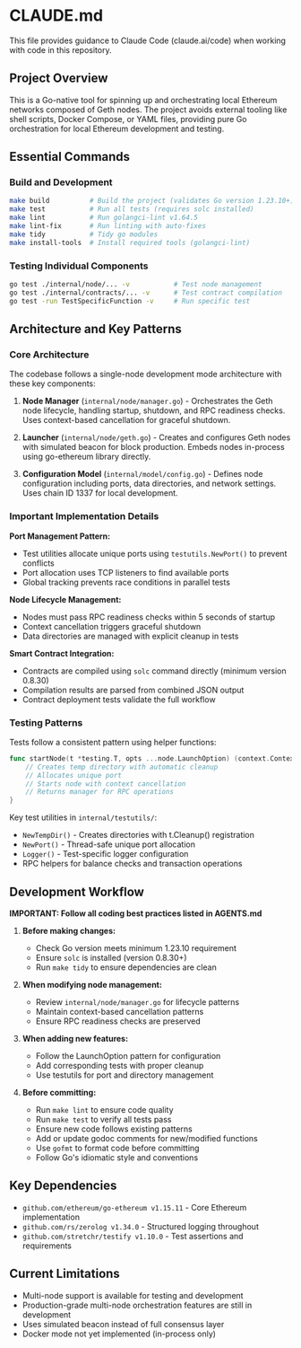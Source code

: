 # CLAUDE.md

This file provides guidance to Claude Code (claude.ai/code) when working with code in this repository.

## Project Overview

This is a Go-native tool for spinning up and orchestrating local Ethereum networks composed of Geth nodes. The project avoids external tooling like shell scripts, Docker Compose, or YAML files, providing pure Go orchestration for local Ethereum development and testing.

## Essential Commands

### Build and Development
```bash
make build          # Build the project (validates Go version 1.23.10+)
make test           # Run all tests (requires solc installed)
make lint           # Run golangci-lint v1.64.5
make lint-fix       # Run linting with auto-fixes
make tidy           # Tidy go modules
make install-tools  # Install required tools (golangci-lint)
```

### Testing Individual Components
```bash
go test ./internal/node/... -v           # Test node management
go test ./internal/contracts/... -v      # Test contract compilation
go test -run TestSpecificFunction -v     # Run specific test
```

## Architecture and Key Patterns

### Core Architecture
The codebase follows a single-node development mode architecture with these key components:

1. **Node Manager** (`internal/node/manager.go`) - Orchestrates the Geth node lifecycle, handling startup, shutdown, and RPC readiness checks. Uses context-based cancellation for graceful shutdown.

2. **Launcher** (`internal/node/geth.go`) - Creates and configures Geth nodes with simulated beacon for block production. Embeds nodes in-process using go-ethereum library directly.

3. **Configuration Model** (`internal/model/config.go`) - Defines node configuration including ports, data directories, and network settings. Uses chain ID 1337 for local development.

### Important Implementation Details

**Port Management Pattern:**
- Test utilities allocate unique ports using `testutils.NewPort()` to prevent conflicts
- Port allocation uses TCP listeners to find available ports
- Global tracking prevents race conditions in parallel tests

**Node Lifecycle Management:**
- Nodes must pass RPC readiness checks within 5 seconds of startup
- Context cancellation triggers graceful shutdown
- Data directories are managed with explicit cleanup in tests

**Smart Contract Integration:**
- Contracts are compiled using `solc` command directly (minimum version 0.8.30)
- Compilation results are parsed from combined JSON output
- Contract deployment tests validate the full workflow

### Testing Patterns

Tests follow a consistent pattern using helper functions:
```go
func startNode(t *testing.T, opts ...node.LaunchOption) (context.Context, context.CancelFunc, *node.Manager) {
    // Creates temp directory with automatic cleanup
    // Allocates unique port
    // Starts node with context cancellation
    // Returns manager for RPC operations
}
```

Key test utilities in `internal/testutils/`:
- `NewTempDir()` - Creates directories with t.Cleanup() registration
- `NewPort()` - Thread-safe unique port allocation
- `Logger()` - Test-specific logger configuration
- RPC helpers for balance checks and transaction operations

## Development Workflow

**IMPORTANT: Follow all coding best practices listed in AGENTS.md**

1. **Before making changes:**
   - Check Go version meets minimum 1.23.10 requirement
   - Ensure `solc` is installed (version 0.8.30+)
   - Run `make tidy` to ensure dependencies are clean

2. **When modifying node management:**
   - Review `internal/node/manager.go` for lifecycle patterns
   - Maintain context-based cancellation patterns
   - Ensure RPC readiness checks are preserved

3. **When adding new features:**
   - Follow the LaunchOption pattern for configuration
   - Add corresponding tests with proper cleanup
   - Use testutils for port and directory management

4. **Before committing:**
   - Run `make lint` to ensure code quality
   - Run `make test` to verify all tests pass
   - Ensure new code follows existing patterns
   - Add or update godoc comments for new/modified functions
   - Use `gofmt` to format code before committing
   - Follow Go's idiomatic style and conventions

## Key Dependencies

- `github.com/ethereum/go-ethereum v1.15.11` - Core Ethereum implementation
- `github.com/rs/zerolog v1.34.0` - Structured logging throughout
- `github.com/stretchr/testify v1.10.0` - Test assertions and requirements

## Current Limitations

- Multi-node support is available for testing and development
- Production-grade multi-node orchestration features are still in development
- Uses simulated beacon instead of full consensus layer
- Docker mode not yet implemented (in-process only)